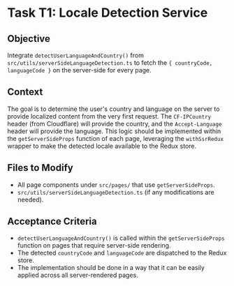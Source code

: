 # Task T1: Locale Detection Service

## Objective
Integrate `detectUserLanguageAndCountry()` from `src/utils/serverSideLanguageDetection.ts` to fetch the `{ countryCode, languageCode }` on the server-side for every page.

## Context
The goal is to determine the user's country and language on the server to provide localized content from the very first request. The `CF-IPCountry` header (from Cloudflare) will provide the country, and the `Accept-Language` header will provide the language. This logic should be implemented within the `getServerSideProps` function of each page, leveraging the `withSsrRedux` wrapper to make the detected locale available to the Redux store.

## Files to Modify
- All page components under `src/pages/` that use `getServerSideProps`.
- `src/utils/serverSideLanguageDetection.ts` (if any modifications are needed).

## Acceptance Criteria
- `detectUserLanguageAndCountry()` is called within the `getServerSideProps` function on pages that require server-side rendering.
- The detected `countryCode` and `languageCode` are dispatched to the Redux store.
- The implementation should be done in a way that it can be easily applied across all server-rendered pages.
